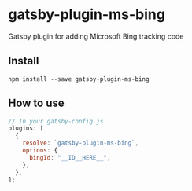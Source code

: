 # gatsby-plugin-ms-bing

Gatsby plugin for adding Microsoft Bing tracking code

## Install

`npm install --save gatsby-plugin-ms-bing`

## How to use

```javascript
// In your gatsby-config.js
plugins: [
  {
    resolve: `gatsby-plugin-ms-bing`,
    options: {
      bingId: "__ID__HERE__",
    },
  },
];
```
